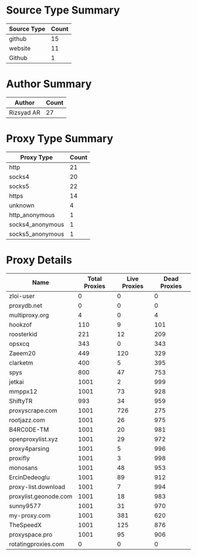 # Source Type Summary

| Source Type | Count |
|-------------|-------|
| github | 15 |
| website | 11 |
| Github | 1 |


# Author Summary

| Author | Count |
|--------|-------|
| Rizsyad AR | 27 |


# Proxy Type Summary

| Proxy Type | Count |
|------------|-------|
| http | 21 |
| socks4 | 20 |
| socks5 | 22 |
| https | 14 |
| unknown | 4 |
| http_anonymous | 1 |
| socks4_anonymous | 1 |
| socks5_anonymous | 1 |


# Proxy Details

| Name | Total Proxies | Live Proxies | Dead Proxies |
|------|---------------|--------------|---------------|
| zloi-user | 0 | 0 | 0 |
| proxydb.net | 0 | 0 | 0 |
| multiproxy.org | 4 | 0 | 4 |
| hookzof | 110 | 9 | 101 |
| roosterkid | 221 | 12 | 209 |
| opsxcq | 343 | 0 | 343 |
| Zaeem20 | 449 | 120 | 329 |
| clarketm | 400 | 5 | 395 |
| spys | 800 | 47 | 753 |
| jetkai | 1001 | 2 | 999 |
| mmppx12 | 1001 | 73 | 928 |
| ShiftyTR | 993 | 34 | 959 |
| proxyscrape.com | 1001 | 726 | 275 |
| rootjazz.com | 1001 | 26 | 975 |
| B4RC0DE-TM | 1001 | 20 | 981 |
| openproxylist.xyz | 1001 | 29 | 972 |
| proxy4parsing | 1001 | 5 | 996 |
| proxifly | 1001 | 3 | 998 |
| monosans | 1001 | 48 | 953 |
| ErcinDedeoglu | 1001 | 89 | 912 |
| proxy-list.download | 1001 | 7 | 994 |
| proxylist.geonode.com | 1001 | 18 | 983 |
| sunny9577 | 1001 | 31 | 970 |
| my-proxy.com | 1001 | 381 | 620 |
| TheSpeedX | 1001 | 125 | 876 |
| proxyspace.pro | 1001 | 95 | 906 |
| rotatingproxies.com | 0 | 0 | 0 |
